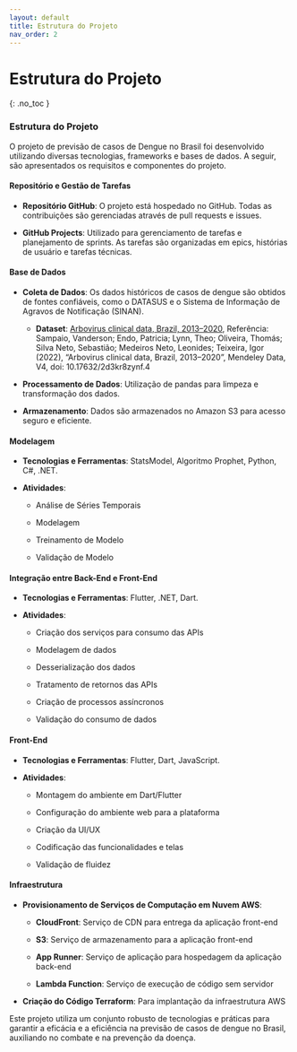 ```yaml
---
layout: default
title: Estrutura do Projeto
nav_order: 2
---
```


# Estrutura do Projeto
{: .no_toc }

### Estrutura do Projeto

O projeto de previsão de casos de Dengue no Brasil foi desenvolvido utilizando diversas tecnologias, frameworks e bases de dados. A seguir, são apresentados os requisitos e componentes do projeto.

#### Repositório e Gestão de Tarefas

- **Repositório GitHub**: O projeto está hospedado no GitHub. Todas as contribuições são gerenciadas através de pull requests e issues.

- **GitHub Projects**: Utilizado para gerenciamento de tarefas e planejamento de sprints. As tarefas são organizadas em epics, histórias de usuário e tarefas técnicas.

#### Base de Dados

- **Coleta de Dados**: Os dados históricos de casos de dengue são obtidos de fontes confiáveis, como o DATASUS e o Sistema de Informação de Agravos de Notificação (SINAN).

  - **Dataset**: [Arbovirus clinical data, Brazil, 2013–2020](https://data.mendeley.com/datasets/2d3kr8zynf/4), Referência: Sampaio, Vanderson; Endo, Patricia; Lynn, Theo; Oliveira, Thomás; Silva Neto, Sebastião; Medeiros Neto, Leonides; Teixeira, Igor (2022), “Arbovirus clinical data, Brazil, 2013–2020”, Mendeley Data, V4, doi: 10.17632/2d3kr8zynf.4

- **Processamento de Dados**: Utilização de pandas para limpeza e transformação dos dados.

- **Armazenamento**: Dados são armazenados no Amazon S3 para acesso seguro e eficiente.

#### Modelagem

- **Tecnologias e Ferramentas**: StatsModel, Algoritmo Prophet, Python, C#, .NET.

- **Atividades**:
  - Análise de Séries Temporais

  - Modelagem

  - Treinamento de Modelo

  - Validação de Modelo

#### Integração entre Back-End e Front-End

- **Tecnologias e Ferramentas**: Flutter, .NET, Dart.

- **Atividades**:

  - Criação dos serviços para consumo das APIs

  - Modelagem de dados

  - Desserialização dos dados

  - Tratamento de retornos das APIs

  - Criação de processos assíncronos

  - Validação do consumo de dados

#### Front-End

- **Tecnologias e Ferramentas**: Flutter, Dart, JavaScript.

- **Atividades**:

  - Montagem do ambiente em Dart/Flutter

  - Configuração do ambiente web para a plataforma

  - Criação da UI/UX

  - Codificação das funcionalidades e telas

  - Validação de fluidez

#### Infraestrutura

- **Provisionamento de Serviços de Computação em Nuvem AWS**:

  - **CloudFront**: Serviço de CDN para entrega da aplicação front-end

  - **S3**: Serviço de armazenamento para a aplicação front-end

  - **App Runner**: Serviço de aplicação para hospedagem da aplicação back-end

  - **Lambda Function**: Serviço de execução de código sem servidor

- **Criação do Código Terraform**: Para implantação da infraestrutura AWS


Este projeto utiliza um conjunto robusto de tecnologias e práticas para garantir a eficácia e a eficiência na previsão de casos de dengue no Brasil, auxiliando no combate e na prevenção da doença.

